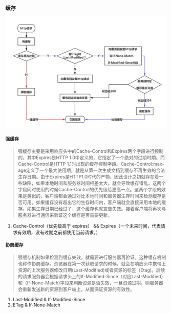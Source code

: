 ### 缓存

![avatar](./images/hc.jpg)

#### 强缓存

> 强缓存主要是采用响应头中的Cache-Control和Expires两个字段进行控制的。其中Expires是HTTP 1.0中定义的，它指定了一个绝对的过期时期。而Cache-Control是HTTP 1.1时出现的缓存控制字段。Cache-Control:max-age定义了一个最大使用期，就是从第一次生成文档到缓存不再生效的合法生存日期。由于Expires是HTTP1.0时代的产物，因此设计之初就存在着一些缺陷，如果本地时间和服务器时间相差太大，就会导致缓存错乱。这两个字段同时使用的时候Cache-Control的优先级给更高一点。这两个字段的效果是类似的，客户端都会通过对比本地时间和服务器生存时间来检测缓存是否可用。如果缓存没有超出它的生存时间内，客户端就会直接采用本地的缓存。如果生存日期已经过了，这个缓存也就宣告失效。接着客户端将再次与服务器进行通信来验证这个缓存是否需要更新。

1. Cache-Control（优先级高于 expires） && Expires（一个未来时间，代表请求有效期，没有过期之前都使用当前请求。）

#### 协商缓存

> 强缓存机制如果检测到缓存失效，就需要进行服务器再验证。这种缓存机制也称作协商缓存。浏览器在第一次获取请求的时候，就会在响应头中携带上资源的上次服务器修改日期(Last-Modified)或者资源的标签（Etag)。后续的请求服务器会根据请求头上的If-Modified-Since（对应Last-Modified）和（If-None-Match)字段来判断资源是否失效，一旦资源过期，则服务器会重新发送新的资源到客户端上，从而保证资源的有效性。

1. Last-Modified & If-Modified-Since
2. ETag & If-None-Match
